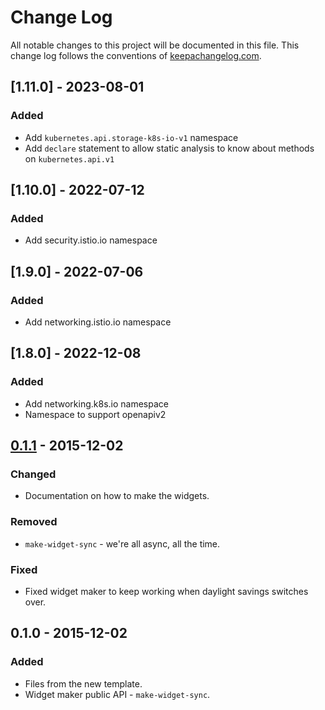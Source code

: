 # Change Log
All notable changes to this project will be documented in this file. This change log follows the conventions of [keepachangelog.com](http://keepachangelog.com/).

## [1.11.0] - 2023-08-01
### Added
- Add `kubernetes.api.storage-k8s-io-v1` namespace
- Add `declare` statement to allow static analysis to know about methods on `kubernetes.api.v1`

## [1.10.0] - 2022-07-12
### Added
- Add security.istio.io namespace

## [1.9.0] - 2022-07-06
### Added
- Add networking.istio.io namespace

## [1.8.0] - 2022-12-08
### Added
- Add networking.k8s.io namespace
- Namespace to support openapiv2

## [0.1.1] - 2015-12-02
### Changed
- Documentation on how to make the widgets.

### Removed
- `make-widget-sync` - we're all async, all the time.

### Fixed
- Fixed widget maker to keep working when daylight savings switches over.

## 0.1.0 - 2015-12-02
### Added
- Files from the new template.
- Widget maker public API - `make-widget-sync`.

[unreleased]: https://github.com/your-name/kubernetes.api/compare/0.1.1...HEAD
[0.1.1]: https://github.com/your-name/kubernetes.api/compare/0.1.0...0.1.1
